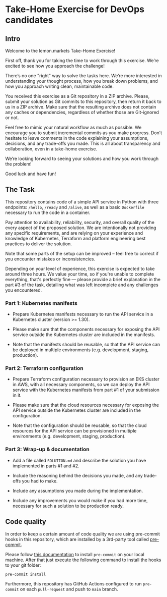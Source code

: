 # Take-Home Exercise for DevOps candidates

## Intro

Welcome to the lemon.markets Take-Home Exercise!

First off, thank you for taking the time to work through this exercise.
We’re excited to see how you approach the challenge!

There’s no one "right" way to solve the tasks here.
We’re more interested in understanding your thought process, how you break down problems,
and how you approach writing clean, maintainable code.

You received this exercise as a Git repository in a ZIP archive.
Please, submit your solution as Git commits to this repository, then return it back to us in a ZIP archive.
Make sure that the resulting archive does not contain any caches or dependencies,
regardless of whether those are Git-ignored or not.

Feel free to mimic your natural workflow as much as possible.
We encourage you to submit incremental commits as you make progress.
Don’t hesitate to leave comments in the code explaining your assumptions, decisions, and any trade-offs you made.
This is all about transparency and collaboration, even in a take-home exercise.

We’re looking forward to seeing your solutions and how you work through the problem!

Good luck and have fun!

## The Task

This repository contains code of a simple API service in Python with three endpoints:
`/hello`, `/ready` and `/alive`, as well as a basic `Dockerfile` necessary to run the code in a container.

Pay attention to availability, reliability, security, and overall quality of the every aspect of the proposed solution.
We are intentionally not providing any specific requirements, and are relying on your experience and knowledge
of Kubernetes, Terraform and platform engineering best practices to deliver the solution.

Note that some parts of the setup can be improved –
feel free to correct if you encounter mistakes or inconsistencies.

Depending on your level of experience, this exercise is expected to take around three hours.
We value your time, so if you're unable to complete everything, that's perfectly fine —
please provide a brief explanation in the part #3 of the task,
detailing what was left incomplete and any challenges you encountered.

### Part 1: Kubernetes manifests

* Prepare Kubernetes manifests necessary to run the API service in a Kubernetes cluster (version >= 1.30).

* Please make sure that the components necessary for exposing the API service outside the Kubernetes cluster 
are included in the manifests.

* Note that the manifests should be reusable, so that the API service can be deployed in multiple
environments (e.g. development, staging, production).

### Part 2: Terraform configuration

* Prepare Terraform configuration necessary to provision an EKS cluster in AWS, with all necessary components,
so we can deploy the API service with the Kubernetes manifests from part #1 of your submission in it.

* Please make sure that the cloud resources necessary for exposing the API service outside the Kubernetes cluster
are included in the configuration.

* Note that the configuration should be reusable, so that the cloud resources for the API service
can be provisioned in multiple environments (e.g. development, staging, production).

### Part 3: Wrap-up & documentation

* Add a file called `SOLUTION.md` and describe the solution you have implemented in parts #1 and #2.

* Include the reasoning behind the decisions you made, and any trade-offs you had to make.

* Include any assumptions you made during the implementation.

* Include any improvements you would make if you had more time, necessary for such a solution to be production ready.

## Code quality

In order to keep a certain amount of code quality we are using pre-commit hooks
in this repository, which are installed by a 3rd-party tool called [pre-commit](https://pre-commit.com/).

Please follow [this documentation](https://pre-commit.com/#install) to install `pre-commit`
on your local machine. After that just execute the following command to install the hooks
to your git folder:

```shell
pre-commit install
```

Furthermore, this repository has GitHub Actions configured to run `pre-commit` on each `pull-request`
and push to `main` branch.

